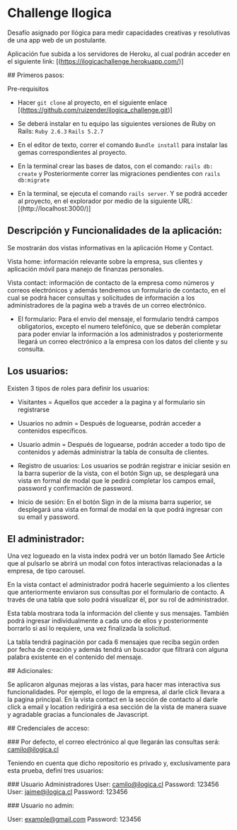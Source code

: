 # Challenge Ilogica

Desafío asignado por Ilógica para medir capacidades creativas y resolutivas de una app web de un postulante. 

Aplicación fue subida a los servidores de Heroku, al cual podrán acceder en el siguiente link:  [(https://ilogicachallenge.herokuapp.com/)] 

## Primeros pasos:

Pre-requisitos

-	Hacer `git clone` al proyecto, en el siguiente enlace [(https://github.com/ruizender/ilogica_challenge.git)] 

-	Se deberá instalar en tu equipo las siguientes versiones de Ruby on Rails:
`Ruby 2.6.3`
`Rails 5.2.7`

- En el editor de texto, correr el comando `Bundle install` para instalar las gemas correspondientes al proyecto.

- En la terminal crear las bases de datos, con el comando:   `rails db: create` y Posteriormente correr las migraciones pendientes con `rails db:migrate`

- En la terminal, se ejecuta el comando `rails server`. Y se podrá acceder al proyecto, en el explorador por medio de la siguiente  URL:   [(http://localhost:3000/)] 


## Descripción y Funcionalidades de la aplicación:

Se mostrarán dos vistas informativas en la aplicación Home y Contact.

Vista home: información relevante sobre la empresa, sus clientes y aplicación móvil para manejo de finanzas personales.

Vista contact: información de contacto de la empresa como números y correos electrónicos y además tendremos un formulario de contacto, en el cual se podrá hacer consultas y solicitudes de información a los administradores de la pagina web a través de un correo electrónico. 

- El formulario: Para el envío del mensaje, el formulario tendrá campos obligatorios, excepto el numero telefónico, que se deberán completar para poder enviar la información a los administrados y posteriormente llegará un correo electrónico a la empresa con los datos del cliente y su consulta.



## Los usuarios:

Existen 3 tipos de roles para definir los usuarios:

-	Visitantes = Aquellos que acceder a la pagina y al formulario sin registrarse
-	Usuarios no admin  = Después de loguearse, podrán acceder a contenidos específicos.
-	Usuario admin =  Después de loguearse, podrán acceder a todo tipo de contenidos y además administrar la tabla de consulta de clientes.

-	Registro de usuarios: Los usuarios se podrán registrar e iniciar sesión en la barra superior de la vista, con el botón Sign up, se desplegará una vista en formal de modal que le pedirá completar los campos email, password y confirmación de password.

-	Inicio de sesión: En el botón Sign in de la misma barra superior, se desplegará una vista en formal de modal en la que podrá ingresar con su email y password.

## El administrador:

Una vez logueado en la vista index podrá ver un botón llamado See Article que al pulsarlo se abrirá un modal con fotos interactivas relacionadas a la empresa, de tipo carousel.

En la vista contact el administrador podrá hacerle seguimiento a los clientes que anteriormente enviaron sus consultas por el formulario de contacto. A través de una tabla que solo podrá visualizar él, por su rol de administrador. 

Esta tabla mostrara toda la información del cliente y sus mensajes. También podrá ingresar individualmente a cada uno de ellos y posteriormente borrarlo si así lo requiere, una vez finalizada la solicitud.

La tabla tendrá paginación por cada 6 mensajes que reciba según orden por fecha de creación y además tendrá un buscador que filtrará con alguna palabra existente en el contenido del mensaje.

## Adicionales:

Se aplicaron algunas mejoras a las vistas, para hacer mas interactiva sus funcionalidades. Por ejemplo, el logo de la empresa, al darle click llevara a la pagina principal. En la vista contact en la sección de contacto al darle click a email y location redirigirá a esa sección de la vista de manera suave y agradable gracias a funcionales de Javascript. 

## Credenciales de acceso:

### Por defecto, el correo electrónico al que llegarán las consultas será: camilo@ilogica.cl

Teniendo en cuenta que dicho repositorio es privado y, exclusivamente para esta prueba, definí tres usuarios:

### Usuario Administradores
User: camilo@ilogica.cl
Password: 123456
User: jaime@ilogica.cl
Password: 123456

### Usuario no admin:

User: example@gmail.com
Password: 123456

